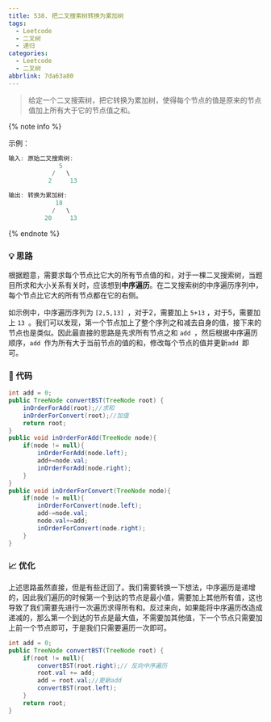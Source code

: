 ```yaml
---
title: 538. 把二叉搜索树转换为累加树
tags:
  - Leetcode
  - 二叉树
  - 递归
categories:
  - Leetcode
  - 二叉树
abbrlink: 7da63a80
---
```


> 给定一个二叉搜索树，把它转换为累加树，使得每个节点的值是原来的节点值加上所有大于它的节点值之和。

{% note info %}

示例：

```java
输入: 原始二叉搜索树:
              5
            /   \
           2     13

输出: 转换为累加树:
             18
            /   \
          20     13
```

{% endnote %}

<!-- more -->

### 💡 思路

根据题意，需要求每个节点比它大的所有节点值的和，对于一棵二叉搜索树，当题目所求和大小关系有关时，应该想到**中序遍历**。在二叉搜索树的中序遍历序列中，每个节点比它大的所有节点都在它的右侧。

如示例中，中序遍历序列为 `[2,5,13] `，对于2，需要加上 `5+13` ，对于5，需要加上 `13 `。我们可以发现，第一个节点加上了整个序列之和减去自身的值，接下来的节点也是类似。因此最直接的思路是先求所有节点之和 `add `，然后根据中序遍历顺序，`add `作为所有大于当前节点的值的和，修改每个节点的值并更新`add `即可。

### 🧾 代码

```java
int add = 0;
public TreeNode convertBST(TreeNode root) {
    inOrderForAdd(root);//求和
    inOrderForConvert(root);//加值
    return root;
}
public void inOrderForAdd(TreeNode node){
    if(node != null){
        inOrderForAdd(node.left);
        add+=node.val;
        inOrderForAdd(node.right);
    }
}
public void inOrderForConvert(TreeNode node){
    if(node != null){
        inOrderForConvert(node.left);
        add-=node.val;
        node.val+=add;
        inOrderForConvert(node.right);
    }
}
```

### 📈 优化

上述思路虽然直接，但是有些迂回了。我们需要转换一下想法，中序遍历是递增的，因此我们遍历的时候第一个到达的节点是最小值，需要加上其他所有值，这也导致了我们需要先进行一次遍历求得所有和。反过来向，如果能将中序遍历改造成递减的，那么第一个到达的节点是最大值，不需要加其他值，下一个节点只需要加上前一个节点即可，于是我们只需要遍历一次即可。

```java
int add = 0;
public TreeNode convertBST(TreeNode root) {
    if(root != null){
        convertBST(root.right);// 反向中序遍历
        root.val += add;
        add = root.val;//更新add
        convertBST(root.left);
    }
    return root;
}
```